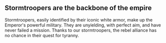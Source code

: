 ## Stormtroopers are the backbone of the empire ##

Stormtroopers, easily identified by their iconic white armor, make up the Emperor's powerful military. They are unyielding, with perfect aim, and have never failed a mission. Thanks to our stormtroopers, the rebel alliance has no chance in their quest for tyranny. 


